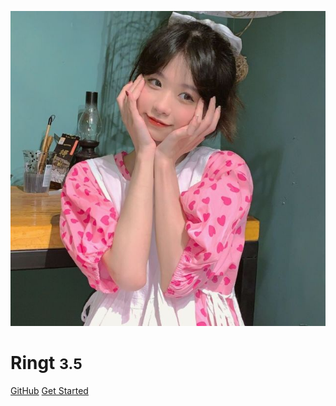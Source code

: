 

![logo](logo.jpg)

# Ringt <small>3.5</small>


[GitHub](https://github.com/ringt/ringt.github.io)
[Get Started](README)
